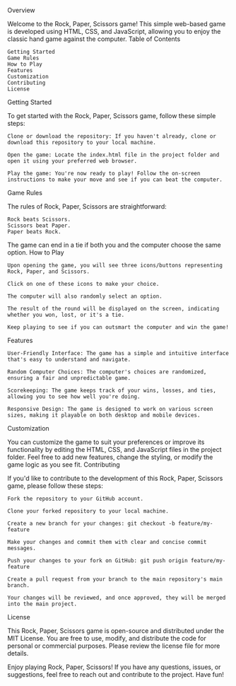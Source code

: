 Overview

Welcome to the Rock, Paper, Scissors game! This simple web-based game is developed using HTML, CSS, and JavaScript, allowing you to enjoy the classic hand game against the computer.
Table of Contents

    Getting Started
    Game Rules
    How to Play
    Features
    Customization
    Contributing
    License

Getting Started

To get started with the Rock, Paper, Scissors game, follow these simple steps:

    Clone or download the repository: If you haven't already, clone or download this repository to your local machine.

    Open the game: Locate the index.html file in the project folder and open it using your preferred web browser.

    Play the game: You're now ready to play! Follow the on-screen instructions to make your move and see if you can beat the computer.

Game Rules

The rules of Rock, Paper, Scissors are straightforward:

    Rock beats Scissors.
    Scissors beat Paper.
    Paper beats Rock.

The game can end in a tie if both you and the computer choose the same option.
How to Play

    Upon opening the game, you will see three icons/buttons representing Rock, Paper, and Scissors.

    Click on one of these icons to make your choice.

    The computer will also randomly select an option.

    The result of the round will be displayed on the screen, indicating whether you won, lost, or it's a tie.

    Keep playing to see if you can outsmart the computer and win the game!

Features

    User-Friendly Interface: The game has a simple and intuitive interface that's easy to understand and navigate.

    Random Computer Choices: The computer's choices are randomized, ensuring a fair and unpredictable game.

    Scorekeeping: The game keeps track of your wins, losses, and ties, allowing you to see how well you're doing.

    Responsive Design: The game is designed to work on various screen sizes, making it playable on both desktop and mobile devices.

Customization

You can customize the game to suit your preferences or improve its functionality by editing the HTML, CSS, and JavaScript files in the project folder. Feel free to add new features, change the styling, or modify the game logic as you see fit.
Contributing

If you'd like to contribute to the development of this Rock, Paper, Scissors game, please follow these steps:

    Fork the repository to your GitHub account.

    Clone your forked repository to your local machine.

    Create a new branch for your changes: git checkout -b feature/my-feature

    Make your changes and commit them with clear and concise commit messages.

    Push your changes to your fork on GitHub: git push origin feature/my-feature

    Create a pull request from your branch to the main repository's main branch.

    Your changes will be reviewed, and once approved, they will be merged into the main project.

License

This Rock, Paper, Scissors game is open-source and distributed under the MIT License. You are free to use, modify, and distribute the code for personal or commercial purposes. Please review the license file for more details.

Enjoy playing Rock, Paper, Scissors! If you have any questions, issues, or suggestions, feel free to reach out and contribute to the project. Have fun!
